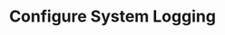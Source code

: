 ---
sidebar_position: 1
title: "Configure System Logging"
sidebar_label: "Configure System Logging"
description: "Establish logging infrastructure in Debian - master rsyslog configuration, log destinations, facility management, and system-wide logging policies."
keywords:
  - "debian system logging"
  - "rsyslog configuration"
  - "log destinations"
  - "logging facilities"
  - "system logging policies"
tags:
  - debian
  - system-logging
  - rsyslog
  - logging-configuration
  - log-management
slug: /linux/debian/administration/log-management/configure-system-logging
---
